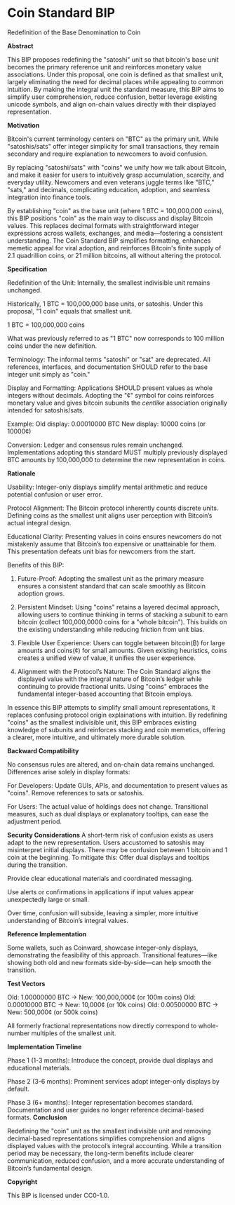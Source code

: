 # Coin Standard BIP

Redefinition of the Base Denomination to Coin

**Abstract**

This BIP proposes redefining the "satoshi" unit so that bitcoin's base unit becomes the primary reference unit and reinforces monetary value associations. Under this proposal, one coin is defined as that smallest unit, largely eliminating the need for decimal places while appealing to common intuition. By making the integral unit the standard measure, this BIP aims to simplify user comprehension, reduce confusion, better leverage existing unicode symbols, and align on-chain values directly with their displayed representation.

**Motivation**

Bitcoin's current terminology centers on "BTC" as the primary unit. While "satoshis/sats" offer integer simplicity for small transactions, they remain secondary and require explanation to newcomers to avoid confusion.

By replacing "satoshi/sats" with "coins" we unify how we talk about Bitcoin, and make it easier for users to intuitively grasp accumulation, scarcity, and everyday utility. Newcomers and even veterans juggle terms like "BTC," "sats," and decimals, complicating education, adoption, and seamless integration into finance tools.

By establishing "coin" as the base unit (where 1 BTC = 100,000,000 coins), this BIP positions "coin" as the main way to discuss and display Bitcoin values. This replaces decimal formats with straightforward integer expressions across wallets, exchanges, and media—fostering a consistent understanding. The Coin Standard BIP simplifies formatting, enhances memetic appeal for viral adoption, and reinforces Bitcoin's finite supply of 2.1 quadrillion coins, or 21 million bitcoins, all without altering the protocol.

**Specification**

Redefinition of the Unit:
Internally, the smallest indivisible unit remains unchanged.

Historically, 1 BTC = 100,000,000 base units, or satoshis. Under this proposal, "1 coin" equals that smallest unit.

1 BTC = 100,000,000 coins

What was previously referred to as "1 BTC" now corresponds to 100 million coins under the new definition.

Terminology:
The informal terms "satoshi" or "sat" are deprecated.
All references, interfaces, and documentation SHOULD refer to the base integer unit simply as "coin."

Display and Formatting:
Applications SHOULD present values as whole integers without decimals.
Adopting the "¢" symbol for coins reinforces monetary value and gives bitcoin subunits the _centlike_ association originally intended for satoshis/sats.

Example:
Old display: 0.00010000 BTC
New display: 10000 coins (or 10000¢)

Conversion:
Ledger and consensus rules remain unchanged.
Implementations adopting this standard MUST multiply previously displayed BTC amounts by 100,000,000 to determine the new representation in coins.

**Rationale**

Usability:
Integer-only displays simplify mental arithmetic and reduce potential confusion or user error.

Protocol Alignment:
The Bitcoin protocol inherently counts discrete units. Defining coins as the smallest unit aligns user perception with Bitcoin’s actual integral design.

Educational Clarity:
Presenting values in coins ensures newcomers do not mistakenly assume that Bitcoin’s too expensive or unattainable for them. This presentation defeats unit bias for newcomers from the start. 

Benefits of this BIP:

1. Future-Proof:
Adopting the smallest unit as the primary measure ensures a consistent standard that can scale smoothly as Bitcoin adoption grows.

2. Persistent Mindset:
Using "coins" retains a layered decimal approach, allowing users to continue thinking in terms of stacking a subunit to earn bitcoin (collect 100,000,0000 coins for a "whole bitcoin"). This builds on the existing understanding while reducing friction from unit bias.

3. Flexible User Experience:
Users can toggle between bitcoin(₿) for large amounts and coins(¢) for small amounts. Given existing heuristics, coins creates a unified view of value, it unifies the user experience.

4. Alignment with the Protocol’s Nature:
The Coin Standard aligns the displayed value with the integral nature of Bitcoin’s ledger while continuing to provide fractional units. Using "coins" embraces the fundamental integer-based accounting that Bitcoin employs.

In essence this BIP attempts to simplify small amount representations, it replaces confusing protocol origin explainations with intuition. By redefining "coins" as the smallest indivisible unit, this BIP embraces existing knowledge of subunits and reinforces stacking and coin memetics, offering a clearer, more intuitive, and ultimately more durable solution.

**Backward Compatibility**

No consensus rules are altered, and on-chain data remains unchanged. Differences arise solely in display formats:

For Developers:
Update GUIs, APIs, and documentation to present values as "coins". Remove references to sats or satoshis.

For Users:
The actual value of holdings does not change. Transitional measures, such as dual displays or explanatory tooltips, can ease the adjustment period.

**Security Considerations**
A short-term risk of confusion exists as users adapt to the new representation. Users accustomed to satoshis may misinterpret initial displays. There may be confusion between 1 bitcoin and 1 coin at the beginning. To mitigate this:
Offer dual displays and tooltips during the transition.

Provide clear educational materials and coordinated messaging.

Use alerts or confirmations in applications if input values appear unexpectedly large or small.

Over time, confusion will subside, leaving a simpler, more intuitive understanding of Bitcoin’s integral values.

**Reference Implementation**

Some wallets, such as Coinward, showcase integer-only displays, demonstrating the feasibility of this approach. Transitional features—like showing both old and new formats side-by-side—can help smooth the transition.

**Test Vectors**

Old: 1.00000000 BTC → New: 100,000,000¢ (or 100m coins)
Old: 0.00010000 BTC → New: 10,000¢ (or 10k coins)
Old: 0.00500000 BTC → New: 500,000¢  (or 500k coins)

All formerly fractional representations now directly correspond to whole-number multiples of the smallest unit.

**Implementation Timeline**

Phase 1 (1-3 months): Introduce the concept, provide dual displays and educational materials.

Phase 2 (3-6 months): Prominent services adopt integer-only displays by default.

Phase 3 (6+ months): Integer representation becomes standard. Documentation and user guides no longer reference decimal-based formats.
**Conclusion**

Redefining the "coin" unit as the smallest indivisible unit and removing decimal-based representations simplifies comprehension and aligns displayed values with the protocol’s integral accounting. While a transition period may be necessary, the long-term benefits include clearer communication, reduced confusion, and a more accurate understanding of Bitcoin’s fundamental design.

**Copyright**

This BIP is licensed under CC0-1.0.
